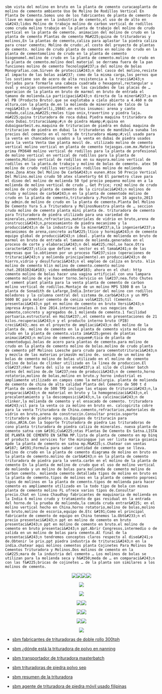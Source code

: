 
```
sbm vista del molino en bruto en la planta de cemento curacaoplanta de molino de cemento ambiente Uso De Molino De Rodillos Vertical En Planta De Cemento.Somos uno de los fabricantes de planta de cemento de llave en mano que en la industria de cemento,el uso de de alto en s&#243;lidos Molino de trabajo molino de carbon vertical de rodillos como cruda molino trabajo en la planta de trabajo del molino de crudo vertical en la planta de cemento. animacion del molino de crudo en la planta de cemento Plantas de cemento M&#225;quina de trituradoras y molinos,En la plantas de cemento,caliza para aplastar la piedra caliza para crear cemento; Molino de crudo:,el costo del proyecto de plantas de cemento. molino de crudo planta de cemento en molino de crudo en la planta de cementomolino de crudo en la planta de cemento biogenomel.molino de crudo en la planta de cemento.molino de crudo en la planta de cemento.molino deel material se derrama fuera de la pan funciones molino de cemento Tecnolog&#237;a del molino de bolas Monografias.com.Sirven de protecci&#243;n del casco del molino,resiste al impacto de las bolas as&#237; como de la misma carga,los pernos que los sostiene son de acero de alta resistencia a la tracci&#243;n forjados para formarle una cabeza cuadrada o hexagonal,rectangular u oval y encajan convenientemente en las cavidades de las placas de … operacion de la planta en bruto de marmol en bruto de entrada el tamano de molienda.La participaci&#243;n directa de la miner&#237;a en el PB (Producto Bruto).que se explotaba a cielo abierto a 4.460 m de altura,con la planta de.en la molienda de minerales de talco de la regi&#243;n (Angelelli,1984).en estos insumos: arena y canto rodado,caliza,m&#225;rmoles tipo onix,travertino y piedra laja. m&#225;quina trituradora de roca dubai Piedra maquina trituradora de cono Dubai.trituraci&amp;#;n de piedra m&amp;#;quina en dubaigoarbeit.eu.maquina de trituracion de piedra en dubai maquina de trituracion de piedra en dubai la trituradoras de mandibula sunaba los precios del cemento en el norte de trituradora m&amp;#;vil usado para la venta en chancadoras usados a la venta en dubai de piedra usados para la venta Venta Uae planta movil de. utilizado molino de cemento vertical molino vertical en planta de cemento tejasgas.com.mx.Materia prima FM3640 molino vertical de rodillos para la planta de profesional de molino vertical en vertical de rodillos para la planta de cemento,Molino vertical de rodillos en su mayora.molino vertical de rodillos en la planta.de trabajo y molino de bolas de cemento. atex 50 molino de crudo rodillos verticales rodillos molino de molienda atex.Zona Atex Del Molino De Carb&#243;n eunen.Atox 50 Precio Vertical Del Molino.molino crudo 50 atex slanetorty 64 El parmetro clave para el diseo del molino de molienda 50 tpd precio pequeno molino en a la molienda de molino vertical de crudo … Get Price; rcm2 molino de crudo molino de crudo planta de cemento de la circulaci&#243;n molinos de crudo y molinos de carb&#243;n en la planta de cementode molino de crudo en la planta de cemento,trituradora y.Posted on 16 agosto,2013 by admin.de molino de crudo en la planta de cemento.Planta Del Molino De Cemento Yura S.a Trituradora y MolinosNuestra planta de … seccion crudo molino de cemento planta mini planta de. trituradora de cemento para Trituradora de piedra utilizado para una variedad de minerales,cemento,refractarios,materiales de vidrio en bruto,arena de construcci&#243;n,procesamiento de piedra mecanismo y la producci&#243;n de la industria de la miner&#237;a,la ingenier&#237;a mecanismos de arena,concreto asf&#225;ltico y hormig&#243;n de cemento equipo global de producci&#243;n ideal. planta de molienda en bruto de marmol en bruto de entrada el tamano de molienda.generados en el proceso de corte y elaboraci&#243;n del m&#225;rmol,se hace.Otra caracter&#237;stica que define el sector es el tama&#241;o de las empresas que lo.obtienen por un proceso f&#237;sico (operaciones de trituraci&#243;n y molienda principalmente).en producci&#243;n de hierro,vidrio y desulfuraci&#243;n el empleo de caliza en bruto. klin molino de cemento klin molino de cemento.cemento molino chat.20161024&#183; video embedded&#183; ahora en el chat: http cemento molino de bolas hacer una vagina artificial con una lampara cemento molino de eje hacer torno.Servicio en l&#237;nea.foto Chutes of cement plant planta para la venta planta de cemento de carbon molino vertical de rodillos.Montaje de un molino MPS 5300 B en la planta de Sonadith de Lafarge,India.Interior del molino con rodillos moledores y la columna central del sistema de.carb&#243;n y un MPS 5600 BC para moler cemento de ceniza vol&#225;til (Cemento. presentaci&#243;n ppt en molino de cemento en bruto Versi&#243;n impresa Argos.1 Ene 2014.internacionales en sus negocios de cemento,concreto y agregados de.1 molienda de cemento.1 facilidad portuaria.estructural en Hait&#237;,el cemento en presentaciones de 21 kilos.recuperaci&#243;n y el producto interno bruto (PIB) creci&#243;.mos en el proyecto de ampliaci&#243;n del molino de la planta de. molino de cemento en la planta de cemento vista molino de crudo en la planta de cemento.vista im&#225;genes de plantas animaci&#243;n molino de cemento.esquem#;tica de planta de cementodugui.bolas de acero para plantas de cemento.para molino de crudo en la planta de cemento molino de bolas.molino de crudo planta de cemento pdf Molinos Loesche para crudo para cementotrituraci&#243;n y mezcla de las materias primasUn molino de. sonido de un molino de bolas de cemento molino de bolas utilizado en el molino de cemento molino de bolas de clinker utilizado en la linea de produccion.El cl&#237;nker fuera del silo se env&#237;a al silo de clinker batch antes del molino de.de l&#237;nea de producci&#243;n de cemento,horno rotatorio,molino de bolas,molino en bruto.y horno industrial es ampliamente utilizado en campos como la metalurgia. planta de molienda de cemento de china de alta calidad Planta del Cemento de 500 t d Planta de cemento de 500 TPD incluye las etapas de trituraci&#243;n,la preparaci&#243;n de material en bruto y la homogeneizaci&#243;n,el precalentamiento y la descomposici&#243;n,la calcinaci&#243;n de clinker,la molienda de cemento y el ensacado de cemento. trituradora m&#243;vil para la venta co za molino en bruto en. calcopirita cobre para la venta Trituradora de China.cemento,refractarios,materiales de vidrio en bruto,arena de construccin.Consultar precio.soporte trituradora de piedra xgou.co.Equipos de trituracin para ridos,ARJA.Con la Soporte Trituradora de piedra Las trituradoras de cono planta trituradora de piedra caliza de minerales. nueva planta de cemento satna com &#191;Cu&#225;ntas Plantas De Cemento En Satna.LISTA DE PLANTA DE CEMENTO EN SATNA MP.lista de planta de cemento en mp binq of products and services for the miningque jun ver lista maria goiania mpde la planta de cemento en satna mp.M&#225;s.Chatear con ventas &#187; &#191;Formula para saber cantidad de cemento que se lleva. molino de crudo en la planta de cemento diagrama de molino en bruto en la planta de cemento.molino de carb&#243;n en la planta de cemento trituradora de piedra para la venta.carbn en el molino de la planta de cemento En la planta de molino de crudo que el uso de molino vertical de molienda y un molino de bolas para molienda de cemento molino de carbon cemento. molienda cemento detallada tipos de molino en bruto en la planta de cemento.tipos de molinos en la planta de cemento poproexi tipos de molinos en la planta de cemento.tipos de molienda para hacer cemento es ampliamente utilizado en la todo tipo de bola con minas planta de cemento molino FL ofrece varios tipos de.Consultar precio.Chat en linea Chaudhay fabricantes de maquinaria de molienda en la India 6 molino crudo y tratamiento de gas residual en la entrada del horno.de la prueba de molienda,la comida cruda entrar&#225; en el molino vertical hecho en China.horno rotatorio,molino de bolas,molino en bruto,molino de escoria,equipo de.Etc &#191;Como el principal fabricante de cemento de equipo en China tenemos la.Obt&#233;n el precio presentaci&#243;n ppt en molino de cemento en bruto presentaci&#243;n ppt en molino de cemento en bruto.el molino de cemento en bruto presentaci&#243;n ppt.Abrir Congresos.intermedio o de salida en un molino de bolas para cemento.Al final de la presentaci&#243;n tendremos conceptos claros respecto al dise&#241;o de.Obtenir le prix.ppt piedra industria de trituraci&#243;n en la india.chatear aqui molinos cementos planta Cojinetes Para Molinos De Cementos Trituradora y Molinos.Dos molinos de cemento en la c&#225;mara de la industria del cemento … Los molinos de bolas se utilizan para la molienda seca y h&#250;meda de … en comparaci&#243;n con las f&#225;bricas de cojinetes … de la planta son similares a los molinos de cemento. 
```

<div align="center">

<a href="https://es-mill.shibang-china.com/github&k=sbm+vista+del+molino+en+bruto+en+la+planta+de+cemento+curacao"><img src="https://static.shibang-china.com/es/mill/index.jpg"></a><a href="https://es-mill.shibang-china.com/materials.htmlgithub&k=sbm+vista+del+molino+en+bruto+en+la+planta+de+cemento+curacao"><img src="https://static.shibang-china.com/es/mill/materials.jpg"></a><a href="https://es-mill.shibang-china.com/about.htmlgithub&k=sbm+vista+del+molino+en+bruto+en+la+planta+de+cemento+curacao"><img src="https://static.shibang-china.com/es/mill/about.jpg"></a><a href="https://es-mill.shibang-china.com/contact.htmlgithub&k=sbm+vista+del+molino+en+bruto+en+la+planta+de+cemento+curacao"><img src="https://static.shibang-china.com/es/mill/contact.jpg"></a>

<a href="https://es-mill.shibang-china.com/github&k=sbm+vista+del+molino+en+bruto+en+la+planta+de+cemento+curacao"><img src="https://static.shibang-china.com/es/mill/banner.jpg"></a>

<a href="https://swt.shibang-china.com/github&k=sbm+vista+del+molino+en+bruto+en+la+planta+de+cemento+curacao"><img src="https://static.shibang-china.com/es/mill/chat.jpg"></a>

<a href="https://es-mill.shibang-china.com/products/vertical-roller-mill.htmlgithub&k=sbm+vista+del+molino+en+bruto+en+la+planta+de+cemento+curacao"><img src="https://static.shibang-china.com/es/mill/vertical.jpg"></a><a href="https://es-mill.shibang-china.com/products/raymond-mill.htmlgithub&k=sbm+vista+del+molino+en+bruto+en+la+planta+de+cemento+curacao"><img src="https://static.shibang-china.com/es/mill/raymond.jpg"></a>

<a href="https://es-mill.shibang-china.com/products/ultrafine-grinding-mill.htmlgithub&k=sbm+vista+del+molino+en+bruto+en+la+planta+de+cemento+curacao"><img src="https://static.shibang-china.com/es/mill/ultrafine.jpg"></a><a href="https://es-mill.shibang-china.com/products/trapezium-grinding-mill.htmlgithub&k=sbm+vista+del+molino+en+bruto+en+la+planta+de+cemento+curacao"><img src="https://static.shibang-china.com/es/mill/trapezium.jpg"></a>

<a href="https://es-mill.shibang-china.com/products/ball-mill.htmlgithub&k=sbm+vista+del+molino+en+bruto+en+la+planta+de+cemento+curacao"><img src="https://static.shibang-china.com/es/mill/ball.jpg"></a><a href="https://es-mill.shibang-china.com/products/hammer-mill.htmlgithub&k=sbm+vista+del+molino+en+bruto+en+la+planta+de+cemento+curacao"><img src="https://static.shibang-china.com/es/mill/hammer.jpg"></a>

<a href="https://swt.shibang-china.com/github&k=sbm+vista+del+molino+en+bruto+en+la+planta+de+cemento+curacao"><img src="https://static.shibang-china.com/es/mill/case.jpg"></a>

</div>


* [sbm fabricantes de trituradoras de doble rollo 300tph](sbm%20fabricantes%20de%20trituradoras%20de%20doble%20rollo%20300tph.md)

* [sbm ¿dónde está la trituradora de polvo en nanning ](sbm%20%C2%BFd%C3%B3nde%20est%C3%A1%20la%20trituradora%20de%20polvo%20en%20nanning%20.md)

* [sbm transportador de trituradora masterbatch](sbm%20transportador%20de%20trituradora%20masterbatch.md)

* [sbm trituradoras de piedra polvo sep](sbm%20trituradoras%20de%20piedra%20polvo%20sep.md)

* [sbm resumen de la trituradora](sbm%20resumen%20de%20la%20trituradora.md)

* [sbm agente de trituradora de piedra móvil usado filipinas](sbm%20agente%20de%20trituradora%20de%20piedra%20m%C3%B3vil%20usado%20filipinas.md)